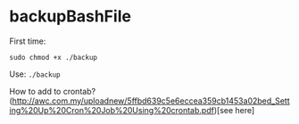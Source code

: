 # backupBashFile

First time: 
```
sudo chmod +x ./backup
```

Use: 
```./backup```

How to add to crontab? 
(http://awc.com.my/uploadnew/5ffbd639c5e6eccea359cb1453a02bed_Setting%20Up%20Cron%20Job%20Using%20crontab.pdf)[see here]
